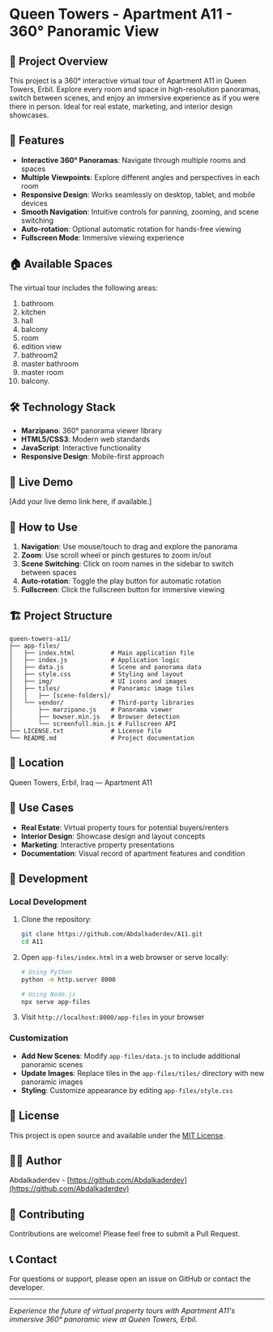 # Queen Towers - Apartment A11 - 360° Panoramic View

## 🏢 Project Overview

This project is a 360° interactive virtual tour of Apartment A11 in Queen Towers, Erbil. Explore every room and space in high-resolution panoramas, switch between scenes, and enjoy an immersive experience as if you were there in person. Ideal for real estate, marketing, and interior design showcases.

## 🌟 Features

- **Interactive 360° Panoramas**: Navigate through multiple rooms and spaces
- **Multiple Viewpoints**: Explore different angles and perspectives in each room
- **Responsive Design**: Works seamlessly on desktop, tablet, and mobile devices
- **Smooth Navigation**: Intuitive controls for panning, zooming, and scene switching
- **Auto-rotation**: Optional automatic rotation for hands-free viewing
- **Fullscreen Mode**: Immersive viewing experience

## 🏠 Available Spaces

The virtual tour includes the following areas:

1. bathroom
2. kitchen
3. hall
4. balcony
5. room
6. edition view
7. bathroom2
8. master bathroom
9. master room
10. balcony.

## 🛠️ Technology Stack

- **Marzipano**: 360° panorama viewer library
- **HTML5/CSS3**: Modern web standards
- **JavaScript**: Interactive functionality
- **Responsive Design**: Mobile-first approach

## 🚀 Live Demo

[Add your live demo link here, if available.]

## 📱 How to Use

1. **Navigation**: Use mouse/touch to drag and explore the panorama
2. **Zoom**: Use scroll wheel or pinch gestures to zoom in/out
3. **Scene Switching**: Click on room names in the sidebar to switch between spaces
4. **Auto-rotation**: Toggle the play button for automatic rotation
5. **Fullscreen**: Click the fullscreen button for immersive viewing

## 🏗️ Project Structure

```
queen-towers-a11/
├── app-files/
│   ├── index.html          # Main application file
│   ├── index.js            # Application logic
│   ├── data.js             # Scene and panorama data
│   ├── style.css           # Styling and layout
│   ├── img/                # UI icons and images
│   ├── tiles/              # Panoramic image tiles
│   │   ├── [scene-folders]/
│   └── vendor/             # Third-party libraries
│       ├── marzipano.js    # Panorama viewer
│       ├── bowser.min.js   # Browser detection
│       └── screenfull.min.js # Fullscreen API
├── LICENSE.txt             # License file
└── README.md               # Project documentation
```

## 📍 Location

Queen Towers, Erbil, Iraq — Apartment A11

## 🎯 Use Cases

- **Real Estate**: Virtual property tours for potential buyers/renters
- **Interior Design**: Showcase design and layout concepts
- **Marketing**: Interactive property presentations
- **Documentation**: Visual record of apartment features and condition

## 🔧 Development

### Local Development

1. Clone the repository:
   ```bash
   git clone https://github.com/Abdalkaderdev/A11.git
   cd A11
   ```

2. Open `app-files/index.html` in a web browser or serve locally:
   ```bash
   # Using Python
   python -m http.server 8000
   
   # Using Node.js
   npx serve app-files
   ```

3. Visit `http://localhost:8000/app-files` in your browser

### Customization

- **Add New Scenes**: Modify `app-files/data.js` to include additional panoramic scenes
- **Update Images**: Replace tiles in the `app-files/tiles/` directory with new panoramic images
- **Styling**: Customize appearance by editing `app-files/style.css`

## 📄 License

This project is open source and available under the [MIT License](LICENSE.txt).

## 👨‍💻 Author

Abdalkaderdev - [https://github.com/Abdalkaderdev](https://github.com/Abdalkaderdev)

## 🤝 Contributing

Contributions are welcome! Please feel free to submit a Pull Request.

## 📞 Contact

For questions or support, please open an issue on GitHub or contact the developer.

---

*Experience the future of virtual property tours with Apartment A11's immersive 360° panoramic view at Queen Towers, Erbil.* 